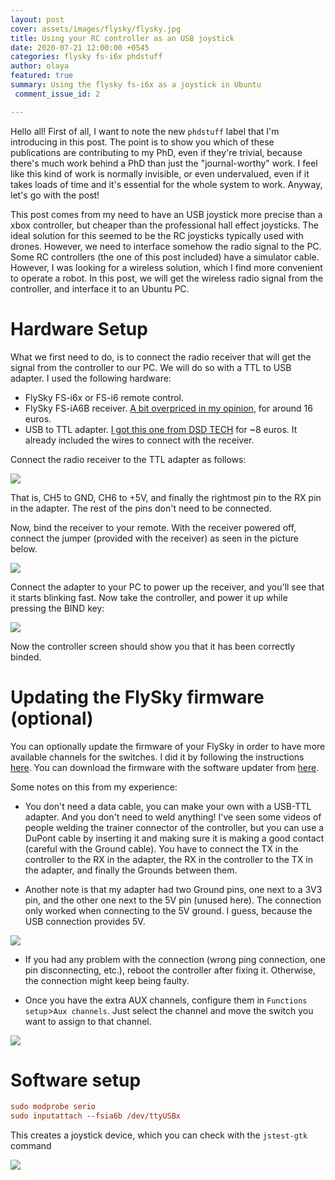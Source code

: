 ```yaml
---
layout: post
cover: assets/images/flysky/flysky.jpg
title: Using your RC controller as an USB joystick
date: 2020-07-21 12:00:00 +0545
categories: flysky fs-i6x phdstuff
author: olaya
featured: true
summary: Using the flysky fs-i6x as a joystick in Ubuntu
 comment_issue_id: 2

---
```

Hello all! First of all, I want to note the new `phdstuff` label that I'm introducing in this post. The point
is to show you which of these publications are contributing to my PhD, even if they're trivial, because there's much
work behind a PhD than just the "journal-worthy" work. I feel like this kind of work is normally invisible,
or even undervalued, even if it takes loads of time and it's essential for the whole system to work.
Anyway, let's go with the post!

This post comes from my need to have an USB joystick more precise than a xbox controller, but cheaper than the professional hall effect joysticks.
The ideal solution for this seemed to be the RC joysticks typically used with drones. However, we need to interface somehow the radio signal to the PC.
Some RC controllers (the one of this post included) have a simulator cable. However, I was looking for a wireless solution, which I find more convenient to operate a robot.
In this post, we will get the wireless radio signal from the controller, and interface it to an Ubuntu PC.

# Hardware Setup
What we first need to do, is to connect the radio receiver that will get the signal from the controller to our PC.
We will do so with a TTL to USB adapter.
I used the following hardware:

- FlySky FS-i6x or FS-i6 remote control.
- FlySky FS-iA6B receiver. [A bit overpriced in my opinion](https://www.amazon.es/Tamlltide-FS-iA6B-Transmisor-FS-GT2E-compatible/dp/B078WKR48Y/ref=sr_1_3?__mk_es_ES=%C3%85M%C3%85%C5%BD%C3%95%C3%91&dchild=1&keywords=fs+ia6b&qid=1595337062&sr=8-3), for around 16 euros.
- USB to TTL adapter. [I got this one from DSD TECH](https://www.amazon.es/DSD-TECH-convertidor-Compatible-Windows/dp/B072K3Z3TL/ref=sr_1_5?__mk_es_ES=%C3%85M%C3%85%C5%BD%C3%95%C3%91&dchild=1&keywords=dsd+tech&qid=1595336578&sr=8-5) for ~8 euros. It already included the wires to connect with the receiver.

Connect the radio receiver to the TTL adapter as follows:

![](https://raw.githubusercontent.com/olayasturias/olayasturias.github.io/master/assets/images/flysky/connections.jpg)

That is, CH5 to GND, CH6 to +5V, and finally the rightmost pin to the RX pin in the adapter. The rest of the pins don't need to be connected.

Now, bind the receiver to your remote. With the receiver powered off, connect the jumper (provided with the receiver) as seen in the picture below.

![](https://raw.githubusercontent.com/olayasturias/olayasturias.github.io/master/assets/images/flysky/bindreceiver.jpg)

Connect the adapter to your PC to power up the receiver, and you'll see that it starts blinking fast. Now take the controller, and power it up while
pressing the BIND key:

![](https://raw.githubusercontent.com/olayasturias/olayasturias.github.io/master/assets/images/flysky/bind.jpg)

Now the controller screen should show you that it has been correctly binded.

# Updating the FlySky firmware (optional)
You can optionally update the firmware of your FlySky in order to have more available channels for the switches.
I did it by following the instructions [here](https://github.com/qba667/FlySkyI6/wiki/Install).
You can download the firmware with the software updater from [here](https://github.com/qba667/FlySkyI6/releases).

Some notes on this from my experience:

 - You don't need a data cable, you can make your own with a USB-TTL adapter. And you don't need to weld anything! I've seen some videos of people welding the trainer connector of the controller, but you can use a DuPont cable by inserting it and making sure it is making a good contact (careful with the Ground cable). You have to connect the TX in the controller to the RX in the adapter, the RX in the controller to the TX in the adapter, and finally the Grounds between them.

 - Another note is that my adapter had two Ground pins, one next to a 3V3 pin, and the other one next to the 5V pin (unused here). The connection only worked when connecting to the 5V ground. I guess, because the USB connection provides 5V.

![](https://raw.githubusercontent.com/olayasturias/olayasturias.github.io/master/assets/images/flysky/datacable.jpg)

- If you had any problem with the connection (wrong ping connection, one pin disconnecting, etc.), reboot the controller after fixing it. Otherwise, the connection might keep being faulty.

 - Once you have the extra AUX channels, configure them in  `Functions setup`>`Aux channels`. Just select the channel and move the switch you want to assign to that channel.

![](https://raw.githubusercontent.com/olayasturias/olayasturias.github.io/master/assets/images/flysky/auxchan.jpg)



# Software setup

```ini
sudo modprobe serio
sudo inputattach --fsia6b /dev/ttyUSBx
```
This creates a joystick device, which you can check with the `jstest-gtk` command



![](https://raw.githubusercontent.com/olayasturias/olayasturias.github.io/master/assets/images/flysky/axis.jpg)
